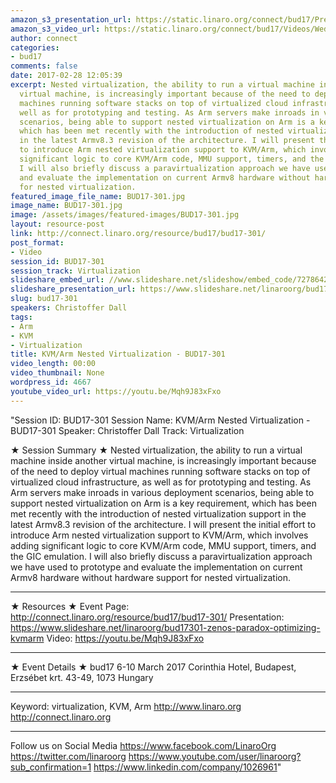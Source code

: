 ```yaml
---
amazon_s3_presentation_url: https://static.linaro.org/connect/bud17/Presentations/BUD17-301%20-%20KVM-ARM%20Nested%20Virtualization.pdf
amazon_s3_video_url: https://static.linaro.org/connect/bud17/Videos/Wednesday/Bud17-301%20KVM%20%20ARM%20Nested%20Virtualization.mp4
author: connect
categories:
- bud17
comments: false
date: 2017-02-28 12:05:39
excerpt: Nested virtualization, the ability to run a virtual machine inside another
  virtual machine, is increasingly important because of the need to deploy virtual
  machines running software stacks on top of virtualized cloud infrastructure, as
  well as for prototyping and testing. As Arm servers make inroads in various deployment
  scenarios, being able to support nested virtualization on Arm is a key requirement,
  which has been met recently with the introduction of nested virtualization support
  in the latest Armv8.3 revision of the architecture. I will present the initial effort
  to introduce Arm nested virtualization support to KVM/Arm, which involves adding
  significant logic to core KVM/Arm code, MMU support, timers, and the GIC emulation.
  I will also briefly discuss a paravirtualization approach we have used to prototype
  and evaluate the implementation on current Armv8 hardware without hardware support
  for nested virtualization.
featured_image_file_name: BUD17-301.jpg
image_name: BUD17-301.jpg
image: /assets/images/featured-images/BUD17-301.jpg
layout: resource-post
link: http://connect.linaro.org/resource/bud17/bud17-301/
post_format:
- Video
session_id: BUD17-301
session_track: Virtualization
slideshare_embed_url: //www.slideshare.net/slideshow/embed_code/72786421
slideshare_presentation_url: https://www.slideshare.net/linaroorg/bud17301-zenos-paradox-optimizing-kvmarm
slug: bud17-301
speakers: Christoffer Dall
tags:
- Arm
- KVM
- Virtualization
title: KVM/Arm Nested Virtualization - BUD17-301
video_length: 00:00
video_thumbnail: None
wordpress_id: 4667
youtube_video_url: https://youtu.be/Mqh9J83xFxo
---
```


"Session ID: BUD17-301
Session Name: KVM/Arm Nested Virtualization - BUD17-301
Speaker: Christoffer Dall
Track: Virtualization

★ Session Summary ★
Nested virtualization, the ability to run a virtual machine inside another virtual machine, is increasingly important because of the need to deploy virtual machines running software stacks on top of virtualized cloud infrastructure, as well as for prototyping and testing. As Arm servers make inroads in various deployment scenarios, being able to support nested virtualization on Arm is a key requirement, which has been met recently with the introduction of nested virtualization support in the latest Armv8.3 revision of the architecture. I will present the initial effort to introduce Arm nested virtualization support to KVM/Arm, which involves adding significant logic to core KVM/Arm code, MMU support, timers, and the GIC emulation. I will also briefly discuss a paravirtualization approach we have used to prototype and evaluate the implementation on current Armv8 hardware without hardware support for nested virtualization.

---

★ Resources ★
Event Page: http://connect.linaro.org/resource/bud17/bud17-301/
Presentation: https://www.slideshare.net/linaroorg/bud17301-zenos-paradox-optimizing-kvmarm
Video: https://youtu.be/Mqh9J83xFxo

---

★ Event Details ★
bud17
6-10 March 2017
Corinthia Hotel, Budapest,
Erzsébet krt. 43-49,
1073 Hungary

---

Keyword: virtualization, KVM, Arm
http://www.linaro.org
http://connect.linaro.org

---

Follow us on Social Media
https://www.facebook.com/LinaroOrg
https://twitter.com/linaroorg
https://www.youtube.com/user/linaroorg?sub_confirmation=1
https://www.linkedin.com/company/1026961"
